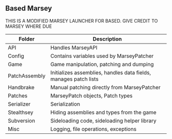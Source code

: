 ## Based Marsey

THIS IS A MODIFIED MARSEY LAUNCHER FOR BASED. GIVE CREDIT TO MARSEY WHERE DUE

| Folder        | Description                                                      |
|---------------|------------------------------------------------------------------|
| API           | Handles MarseyAPI                                                |
| Config        | Contains variables used by MarseyPatcher                         | 
| Game          | Game manipulation, patching and dumping                          |
| PatchAssembly | Initializes assemblies, handles data fields, manages patch lists |
| Handbrake     | Manual patching directly from MarseyPatcher                      |
| Patches       | MarseyPatch objects, Patch types                                 |
| Serializer    | Serialization                                                    |
| Stealthsey    | Hiding assemblies and types from the game                        |
| Subversion    | Sideloading code, sideloading helper library                     |
| Misc          | Logging, file operations, exceptions                             |
